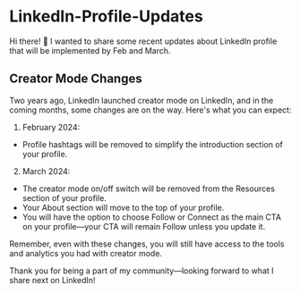 # LinkedIn-Profile-Updates
Hi there! 👋 I wanted to share some recent updates about LinkedIn profile that will be implemented by Feb and March.
## Creator Mode Changes
Two years ago, LinkedIn launched creator mode on LinkedIn, and in the coming months, some changes are on the way. Here's what you can expect:
1. February 2024:
  - Profile hashtags will be removed to simplify the introduction section of your profile.
2. March 2024:
  - The creator mode on/off switch will be removed from the Resources section of your profile.
  - Your About section will move to the top of your profile.
  - You will have the option to choose Follow or Connect as the main CTA on your profile—your CTA will remain Follow unless you update it.

Remember, even with these changes, you will still have access to the tools and analytics you had with creator mode.

Thank you for being a part of my community—looking forward to what I share next on LinkedIn!
